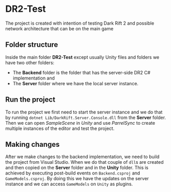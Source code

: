 # DR2-Test
The project is created with intention of testing Dark Rift 2 and possible network architecture that can be on the main game

## Folder structure
Inside the main folder **DR2-Test** except usually Unity files and folders we have two other folders:
 - The **Backend** folder is the folder that has the server-side DR2 C# implementation and
 - The **Server** folder where we have the local server instance.
 
## Run the project
To run the project we first need to start the server instance and we do that by running `dotnet Lib/DarkRift.Server.Console.dll` from the **Server** folder. Then
we can open *SampleScene* in *Unity* and use *ParrelSync* to create multiple instances of the editor and test the project.

## Making changes
After we make changes to the backend implementation, we need to build the project from Visual Studio. When we do that couple of `dll`s are created and then copied on the **Server** folder and in the **Unity** folder. This is achieved by executing post-build events on `Backend.csproj` and `GameModels.csproj`. 
By doing this we have the updates on the server instance and we can access `GameModels` on `Unity` as plugins. 
